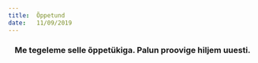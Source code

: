 ```yaml
---
title:  Õppetund
date:   11/09/2019
---
```


### <center>Me tegeleme selle õppetükiga. Palun proovige hiljem uuesti.</center>